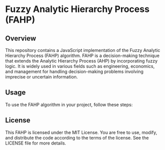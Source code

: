# Fuzzy Analytic Hierarchy Process (FAHP)

## Overview

This repository contains a JavaScript implementation of the Fuzzy Analytic Hierarchy Process (FAHP) algorithm. FAHP is a decision-making technique that extends the Analytic Hierarchy Process (AHP) by incorporating fuzzy logic. It is widely used in various fields such as engineering, economics, and management for handling decision-making problems involving imprecise or uncertain information.

## Usage

To use the FAHP algorithm in your project, follow these steps:

## License

This FAHP is licensed under the MIT License. You are free to use, modify, and distribute the code according to the terms of the license. See the LICENSE file for more details.
